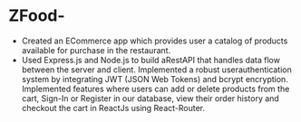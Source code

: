 # ZFood-
- Created an ECommerce app which provides user a catalog of products available for purchase in the restaurant.
- Used Express.js and Node.js to build aRestAPI that handles data flow between the server and client.
Implemented a robust userauthentication system by integrating JWT (JSON Web Tokens) and bcrypt encryption.
Implemented features where users can add or delete products from the cart, Sign-In or Register in our database, view
their order history and checkout the cart in ReactJs using React-Router.
